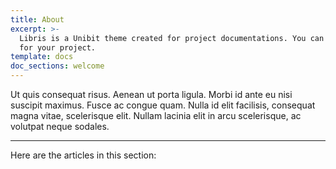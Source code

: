 ```yaml
---
title: About
excerpt: >-
  Libris is a Unibit theme created for project documentations. You can use it
  for your project.
template: docs
doc_sections: welcome
---
```


Ut quis consequat risus. Aenean ut porta ligula. Morbi id ante eu nisi suscipit maximus. Fusce ac congue quam. Nulla id elit facilisis, consequat magna vitae, scelerisque elit. Nullam lacinia elit in arcu scelerisque, ac volutpat neque sodales.

***

Here are the articles in this section:
